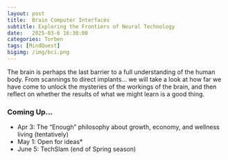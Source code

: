 ```yaml
---
layout: post
title:  Brain Computer Interfaces
subtitle: Exploring the Frontiers of Neural Technology
date:   2025-03-6 16:30:00
categories: Torben
tags: [MindQuest]
bigimg: /img/bci.png
---
```

The brain is perhaps the last barrier to a full understanding of the human body. From scannings to direct implants... we will take a look at how far we have come to unlock the mysteries of the workings of the brain, and then reflect on whether the results of what we might learn is a good thing.



### Coming Up...

- Apr 3: The “Enough” philosophy about growth, economy, and wellness living (tentatively)
- May 1: Open for ideas*
- June 5: TechSlam (end of Spring season)

